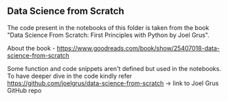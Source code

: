 ## Data Science from Scratch

The code present in the notebooks of this folder is taken from the book "Data Science From Scratch: First
Principles with Python by Joel Grus".

About the book - https://www.goodreads.com/book/show/25407018-data-science-from-scratch

Some function and code snippets aren't defined but used in the notebooks. To have deeper dive in the code
kindly refer <br> https://github.com/joelgrus/data-science-from-scratch -> link to Joel Grus GitHub repo
